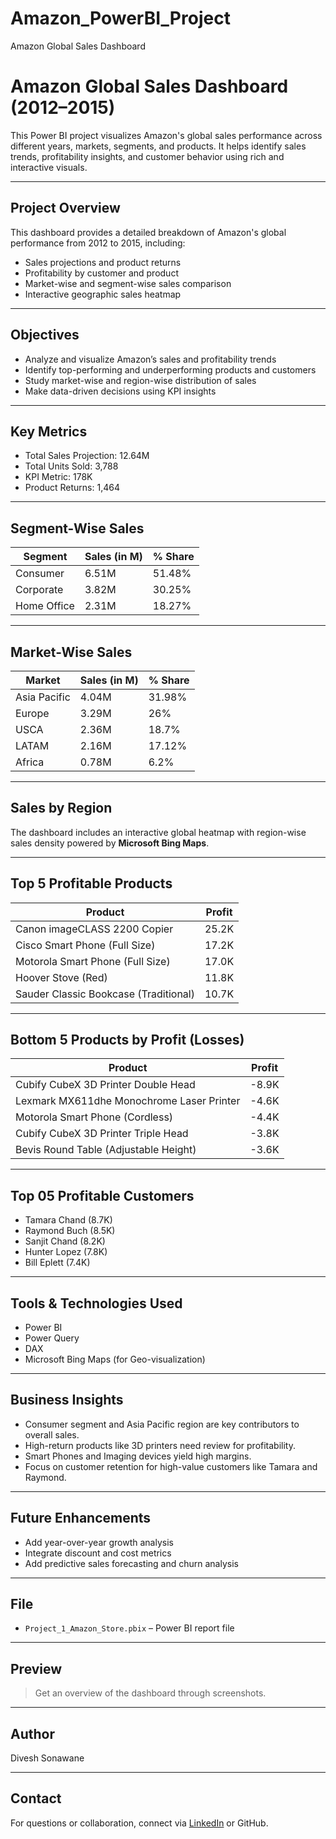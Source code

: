 # Amazon_PowerBI_Project
Amazon Global Sales Dashboard

# Amazon Global Sales Dashboard (2012–2015)

This Power BI project visualizes Amazon's global sales performance across different years, markets, segments, and products. It helps identify sales trends, profitability insights, and customer behavior using rich and interactive visuals.

---

## Project Overview

This dashboard provides a detailed breakdown of Amazon's global performance from 2012 to 2015, including:

- Sales projections and product returns
- Profitability by customer and product
- Market-wise and segment-wise sales comparison
- Interactive geographic sales heatmap

---

## Objectives

- Analyze and visualize Amazon’s sales and profitability trends
- Identify top-performing and underperforming products and customers
- Study market-wise and region-wise distribution of sales
- Make data-driven decisions using KPI insights

---

## Key Metrics

- Total Sales Projection: 12.64M  
- Total Units Sold: 3,788  
- KPI Metric: 178K  
- Product Returns: 1,464  

---

## Segment-Wise Sales

| Segment       | Sales (in M) | % Share |
|---------------|--------------|---------|
| Consumer      | 6.51M        | 51.48%  |
| Corporate     | 3.82M        | 30.25%  |
| Home Office   | 2.31M        | 18.27%  |

---

## Market-Wise Sales

| Market         | Sales (in M) | % Share |
|----------------|--------------|---------|
| Asia Pacific   | 4.04M        | 31.98%  |
| Europe         | 3.29M        | 26%     |
| USCA           | 2.36M        | 18.7%   |
| LATAM          | 2.16M        | 17.12%  |
| Africa         | 0.78M        | 6.2%    |

---

## Sales by Region

The dashboard includes an interactive global heatmap with region-wise sales density powered by **Microsoft Bing Maps**.

---

## Top 5 Profitable Products

| Product                                     | Profit |
|---------------------------------------------|--------|
| Canon imageCLASS 2200 Copier                | 25.2K  |
| Cisco Smart Phone (Full Size)               | 17.2K  |
| Motorola Smart Phone (Full Size)            | 17.0K  |
| Hoover Stove (Red)                          | 11.8K  |
| Sauder Classic Bookcase (Traditional)       | 10.7K  |

---

## Bottom 5 Products by Profit (Losses)

| Product                                           | Profit |
|--------------------------------------------------|--------|
| Cubify CubeX 3D Printer Double Head              | -8.9K  |
| Lexmark MX611dhe Monochrome Laser Printer        | -4.6K  |
| Motorola Smart Phone (Cordless)                  | -4.4K  |
| Cubify CubeX 3D Printer Triple Head              | -3.8K  |
| Bevis Round Table (Adjustable Height)            | -3.6K  |

---

## Top 05 Profitable Customers

- Tamara Chand (8.7K)
- Raymond Buch (8.5K)
- Sanjit Chand (8.2K)
- Hunter Lopez (7.8K)
- Bill Eplett (7.4K)


---

## Tools & Technologies Used

- Power BI
- Power Query
- DAX
- Microsoft Bing Maps (for Geo-visualization)

---

##  Business Insights

- Consumer segment and Asia Pacific region are key contributors to overall sales.
- High-return products like 3D printers need review for profitability.
- Smart Phones and Imaging devices yield high margins.
- Focus on customer retention for high-value customers like Tamara and Raymond.

---

##  Future Enhancements

- Add year-over-year growth analysis
- Integrate discount and cost metrics
- Add predictive sales forecasting and churn analysis

---

##  File

- `Project_1_Amazon_Store.pbix` – Power BI report file

---

##  Preview
 
> Get an overview of the dashboard through screenshots.

---

## Author

Divesh Sonawane

---

##  Contact

For questions or collaboration, connect via [LinkedIn]([https://www.linkedin.com/](https://www.linkedin.com/in/divesh-sonawane-6ba631297?utm_source=share&utm_campaign=share_via&utm_content=profile&utm_medium=android_app)) or GitHub.

